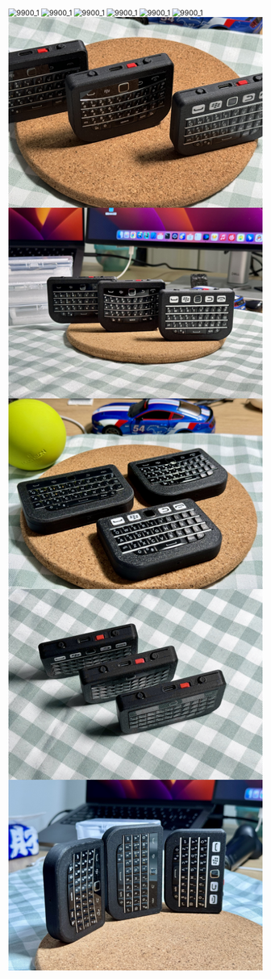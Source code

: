 <img src="https://github.com/ZitaoTech/BBQ20-USB_BLE_Keyboard/blob/main/gallery/IMG_0019.jpeg"  alt="9900_1" align=center />
<img src="https://github.com/ZitaoTech/BBQ20-USB_BLE_Keyboard/blob/main/gallery/IMG_0023.jpeg"  alt="9900_1" align=center />
<img src="https://github.com/ZitaoTech/BBQ20-USB_BLE_Keyboard/blob/main/gallery/IMG_0029.jpeg"  alt="9900_1" align=center />
<img src="https://github.com/ZitaoTech/BBQ20-USB_BLE_Keyboard/blob/main/gallery/IMG_0032.jpeg"  alt="9900_1" align=center />
<img src="https://github.com/ZitaoTech/BBQ20-USB_BLE_Keyboard/blob/main/gallery/IMG_0081.jpeg"  alt="9900_1" align=center />
<img src="https://github.com/ZitaoTech/BBQ20-USB_BLE_Keyboard/blob/main/gallery/IMG_0082.jpeg"  alt="9900_1" align=center />
<img src="https://github.com/ZitaoTech/BBQ20-USB_BLE_Keyboard/blob/main/gallery/Q10_Q20_9900_1.jpg"  alt="9900_1" align=center />
<img src="https://github.com/ZitaoTech/BBQ20-USB_BLE_Keyboard/blob/main/gallery/Q10_Q20_9900_2.jpg"  alt="9900_1" align=center />
<img src="https://github.com/ZitaoTech/BBQ20-USB_BLE_Keyboard/blob/main/gallery/Q10_Q20_9900_3.jpg"  alt="9900_1" align=center />
<img src="https://github.com/ZitaoTech/BBQ20-USB_BLE_Keyboard/blob/main/gallery/Q10_Q20_9900_4.jpg"  alt="9900_1" align=center />
<img src="https://github.com/ZitaoTech/BBQ20-USB_BLE_Keyboard/blob/main/gallery/Q10_Q20_9900_5.jpg"  alt="9900_1" align=center />
